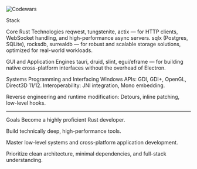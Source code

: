 ![Codewars](https://github.r2v.ch/codewars?user=SanseLGUH)

Stack

Core Rust Technologies
reqwest, tungstenite, actix — for HTTP clients, WebSocket handling, and high-performance async servers.
sqlx (Postgres, SQLite), rocksdb, surrealdb — for robust and scalable storage solutions, optimized for real-world workloads.

GUI and Application Engines
tauri, druid, slint, egui/eframe — for building native cross-platform interfaces without the overhead of Electron.

Systems Programming and Interfacing
Windows APIs: GDI, GDI+, OpenGL, Direct3D 11/12.
Interoperability: JNI integration, Mono embedding.

Reverse engineering and runtime modification: Detours, inline patching, low-level hooks.

---

Goals
Become a highly proficient Rust developer.

Build technically deep, high-performance tools.

Master low-level systems and cross-platform application development.

Prioritize clean architecture, minimal dependencies, and full-stack understanding.
